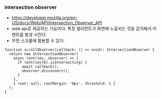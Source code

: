 ### intersection observer
- https://developer.mozilla.org/en-US/docs/Web/API/Intersection_Observer_API
- web api로 제공하는 기능이다. 특정 엘리먼트가 화면에 노출되는 것을 감지해서 이벤트를 발생 시킨다.
- 무한 스크롤에 활용할 수 있다.

```
function scrollObserver(callback: () => void): IntersectionObserver {
  return new IntersectionObserver(
    async (entries, observer) => {
      if (entries[0].isIntersecting) {
        await callback();
        observer.disconnect();
      }
    },
    { root: null, rootMargin: '0px', threshold: 1 }
  );
}
```